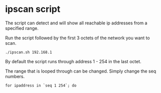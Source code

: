 # ipscan script

The script can detect and will show all reachable ip addresses from a specified range.
 
 Run the script followed by the first 3 octets of the network you want to scan.
 ```
 ./ipscan.sh 192.168.1 
 ```
 
 By default the script runs through address 1 - 254 in the last octet. 
 
 The range that is looped through can be changed. Simply change the seq numbers.
 ```
 for ipaddress in `seq 1 254`; do
 ```
 


